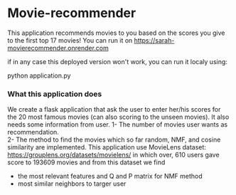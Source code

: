 # Movie-recommender
This application recommends movies to you based on the scores you give to the first top 17 movies! You can run it on
https://sarah-movierecommender.onrender.com

if in any case this deployed version won't work, you can run it localy using:

python application.py

### What this application does
We create a flask application that ask the user to enter her/his scores for the 20 most famous movies (can also scoring to the unseen movies). It also needs some information from user. 
1- The number of movies user wants as recommendation.  
2- The method to find the movies which so far random, NMF, and cosine similarity are implemented. 
This application use MovieLens dataset:
https://grouplens.org/datasets/movielens/
in which over, 610 users gave score to 193609 movies and from this dataset we find 
- the most relevant features and Q and P matrix for NMF method
- most similar neighbors to targer user
